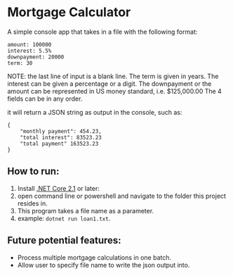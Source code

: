 # Mortgage Calculator

A simple console app that takes in a file with the following format:
```
amount: 100000
interest: 5.5%
downpayment: 20000
term: 30

```
NOTE: the last line of input is a blank line.
The term is given in years.  The interest can be given a percentage or a digit.
The downpayment or the amount can be represented in US money standard, i.e. $125,000.00
The 4 fields can be in any order.

it will return a JSON string as output in the console, such as:
```
{
    "monthly payment": 454.23,
    "total interest": 83523.23
    "total payment" 163523.23
}
```

## How to run:

1. Install [.NET Core 2.1](https://www.microsoft.com/net/download/dotnet-core/2.1) or later:
2. open command line or powershell and navigate to the folder this project resides in.
3. This program takes a file name as a parameter.  
4. example: `dotnet run loan1.txt`.

## Future potential features:

- Process multiple mortgage calculations in one batch.
- Allow user to specify file name to write the json output into.
